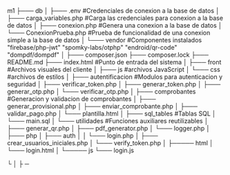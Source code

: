 m1
├─── db
│     ├─── .env #Credenciales de conexion a la base de datos
│     ├─── carga_variables.php #Carga las credenciales para conexion a la base de datos
│     ├─── conexion.php #Genera una conexion a la base de datos
│     └─── ConexionPrueba.php #Prueba de funcionalidad de una conexion simple a la base de datos
│
└─── vendor #Componentes instalados "firebase/php-jwt" "spomky-labs/otphp" "endroid/qr-code" "dompdf/dompdf"
│
├─── composer.json
├─── composer.lock
├─── README.md
├─── index.html #Punto de entrada del sistema
│
├─── front #Archivos visuales del cliente
│     ├─── js #archivos JavaScript
│     └─── css #archivos de estilos
│
├─── autentificacion #Modulos para autenticacion y seguridad
│     ├─── verificar_token.php
│     ├─── generar_token.php
│     ├─── generar_otp.php
│     └─── verificar_otp.php
│
├─── comprobantes #Generacion y validacion de comprobantes
│     ├─── generar_provisional.php
│     ├─── enviar_comprobante.php
│     ├─── validar_pago.php
│     └─── plantilla.html
│
├─── sql_tables #Tablas SQL
│     └─── main.sql
│
└─── utilidades #Funciones auxiliares reutilizables
│     ├─── generar_qr.php
│     ├─── pdf_generator.php
│     └─── logger.php
│
├─── php
│     ├─── auth
│     │     └─── login.php
│     ├─── crear_usuarios_iniciales.php
│     └─── verify_token.php
│
├───── html
│       └─── login.html
│
└───── js
        └─── login.js


└
│
├
─